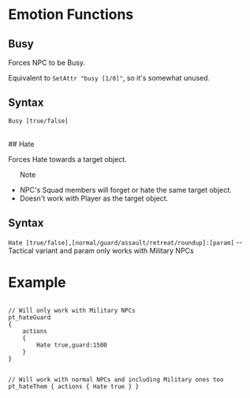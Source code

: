 # Emotion Functions

## Busy
<p>Forces NPC to be Busy.</p>
<p>Equivalent to <code>SetAttr "busy [1/0]"</code>, so it's somewhat unused.</p>
<h2>Syntax</h2>
<p><code class="language-js">Busy [true/false]</code></p>

<br>
## Hate
<p>Forces Hate towards a target object.</p>

<ul>
<div class="admonition note">
<p class="admonition-title">Note</p>
<li>NPC's Squad members will forget or hate the same target object.</li>
<li>Doesn't work with Player as the target object.</li>
</div>
</ul>

<h2>Syntax</h2>
<p><code class="language-js">Hate [true/false],[normal/guard/assault/retreat/roundup]:[param]</code> -- Tactical variant and param only works with Military NPCs
<h1>Example</h1>
<pre><code class="language-js">
// Will only work with Military NPCs
pt_hateGuard
{
	actions
	{
		Hate true,guard:1500
	}
}

// Will work with normal NPCs and including Military ones too
pt_hateThem
{
	actions
	{
		Hate true
	}
}
</code></pre>